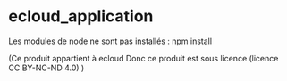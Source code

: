 # ecloud_application

Les modules de node ne sont pas installés : npm install 

(Ce produit appartient à ecloud Donc ce produit est sous licence (licence CC BY-NC-ND 4.0) )
